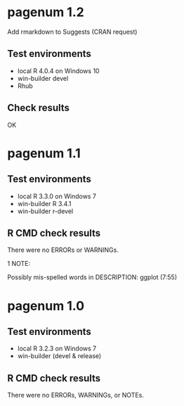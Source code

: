 # pagenum 1.2

Add rmarkdown to Suggests (CRAN request)

## Test environments

* local R 4.0.4 on Windows 10
* win-builder devel
* Rhub

## Check results

OK



# pagenum 1.1

## Test environments

* local R 3.3.0 on Windows 7
* win-builder R 3.4.1
* win-builder r-devel

## R CMD check results

There were no ERRORs or WARNINGs.

1 NOTE:

Possibly mis-spelled words in DESCRIPTION:
  ggplot (7:55)

# pagenum 1.0

## Test environments

* local R 3.2.3 on Windows 7
* win-builder (devel & release)

## R CMD check results

There were no ERRORs, WARNINGs, or NOTEs.

